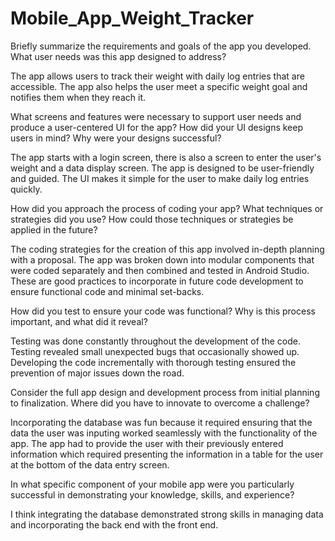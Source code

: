 # Mobile_App_Weight_Tracker


Briefly summarize the requirements and goals of the app you developed. What user needs was this app designed to address?

The app allows users to track their weight with daily log entries that are accessible. The app also helps the user meet a specific weight goal and notifies them when they reach it.



What screens and features were necessary to support user needs and produce a user-centered UI for the app? How did your UI designs keep users in mind? Why were your designs successful?

The app starts with a login screen, there is also a screen to enter the user's weight and a data display screen. The app is designed to be user-friendly and guided. The UI makes it simple for the user to make daily log entries quickly.



How did you approach the process of coding your app? What techniques or strategies did you use? How could those techniques or strategies be applied in the future?

The coding strategies for the creation of this app involved in-depth planning with a proposal. The app was broken down into modular components that were coded separately and then combined and tested in Android Studio. These are good practices to incorporate in future code development to ensure functional code and minimal set-backs.



How did you test to ensure your code was functional? Why is this process important, and what did it reveal?

Testing was done constantly throughout the development of the code. Testing revealed small unexpected bugs that occasionally showed up. Developing the code incrementally with thorough testing ensured the prevention of major issues down the road.



Consider the full app design and development process from initial planning to finalization. Where did you have to innovate to overcome a challenge?

Incorporating the database was fun because it required ensuring that the data the user was inputing worked seamlessly with the functionality of the app. The app had to provide the user with their previously entered information which required presenting the information in a table for the user at the bottom of the data entry screen.



In what specific component of your mobile app were you particularly successful in demonstrating your knowledge, skills, and experience?

I think integrating the database demonstrated strong skills in managing data and incorporating the back end with the front end.
